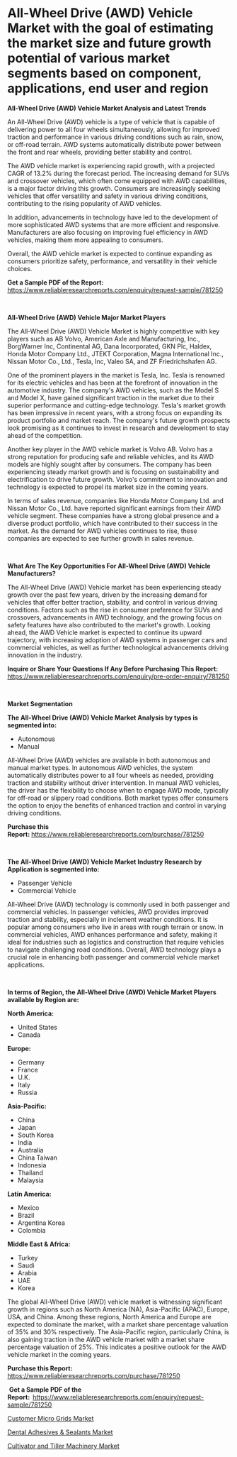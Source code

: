 <p><h1>All-Wheel Drive (AWD) Vehicle Market with the goal of estimating the market size and future growth potential of various market segments based on component, applications, end user and region</h1></p><p><strong>All-Wheel Drive (AWD) Vehicle Market Analysis and Latest Trends</strong></p>
<p><p>An All-Wheel Drive (AWD) vehicle is a type of vehicle that is capable of delivering power to all four wheels simultaneously, allowing for improved traction and performance in various driving conditions such as rain, snow, or off-road terrain. AWD systems automatically distribute power between the front and rear wheels, providing better stability and control.</p><p>The AWD vehicle market is experiencing rapid growth, with a projected CAGR of 13.2% during the forecast period. The increasing demand for SUVs and crossover vehicles, which often come equipped with AWD capabilities, is a major factor driving this growth. Consumers are increasingly seeking vehicles that offer versatility and safety in various driving conditions, contributing to the rising popularity of AWD vehicles.</p><p>In addition, advancements in technology have led to the development of more sophisticated AWD systems that are more efficient and responsive. Manufacturers are also focusing on improving fuel efficiency in AWD vehicles, making them more appealing to consumers.</p><p>Overall, the AWD vehicle market is expected to continue expanding as consumers prioritize safety, performance, and versatility in their vehicle choices.</p></p>
<p><strong>Get a Sample PDF of the Report:&nbsp;</strong> <a href="https://www.reliableresearchreports.com/enquiry/request-sample/781250">https://www.reliableresearchreports.com/enquiry/request-sample/781250</a></p>
<p>&nbsp;</p>
<p><strong>All-Wheel Drive (AWD) Vehicle Major Market Players</strong></p>
<p><p>The All-Wheel Drive (AWD) Vehicle Market is highly competitive with key players such as AB Volvo, American Axle and Manufacturing, Inc., BorgWarner Inc, Continental AG, Dana Incorporated, GKN Plc, Haldex, Honda Motor Company Ltd., JTEKT Corporation, Magna International Inc., Nissan Motor Co., Ltd., Tesla, Inc, Valeo SA, and ZF Friedrichshafen AG.</p><p>One of the prominent players in the market is Tesla, Inc. Tesla is renowned for its electric vehicles and has been at the forefront of innovation in the automotive industry. The company's AWD vehicles, such as the Model S and Model X, have gained significant traction in the market due to their superior performance and cutting-edge technology. Tesla's market growth has been impressive in recent years, with a strong focus on expanding its product portfolio and market reach. The company's future growth prospects look promising as it continues to invest in research and development to stay ahead of the competition.</p><p>Another key player in the AWD vehicle market is Volvo AB. Volvo has a strong reputation for producing safe and reliable vehicles, and its AWD models are highly sought after by consumers. The company has been experiencing steady market growth and is focusing on sustainability and electrification to drive future growth. Volvo's commitment to innovation and technology is expected to propel its market size in the coming years.</p><p>In terms of sales revenue, companies like Honda Motor Company Ltd. and Nissan Motor Co., Ltd. have reported significant earnings from their AWD vehicle segment. These companies have a strong global presence and a diverse product portfolio, which have contributed to their success in the market. As the demand for AWD vehicles continues to rise, these companies are expected to see further growth in sales revenue.</p></p>
<p>&nbsp;</p>
<p><strong>What Are The Key Opportunities For All-Wheel Drive (AWD) Vehicle Manufacturers?</strong></p>
<p><p>The All-Wheel Drive (AWD) Vehicle market has been experiencing steady growth over the past few years, driven by the increasing demand for vehicles that offer better traction, stability, and control in various driving conditions. Factors such as the rise in consumer preference for SUVs and crossovers, advancements in AWD technology, and the growing focus on safety features have also contributed to the market's growth. Looking ahead, the AWD Vehicle market is expected to continue its upward trajectory, with increasing adoption of AWD systems in passenger cars and commercial vehicles, as well as further technological advancements driving innovation in the industry.</p></p>
<p><strong>Inquire or Share Your Questions If Any Before Purchasing This Report:</strong> <a href="https://www.reliableresearchreports.com/enquiry/pre-order-enquiry/781250">https://www.reliableresearchreports.com/enquiry/pre-order-enquiry/781250</a></p>
<p>&nbsp;</p>
<p><strong>Market Segmentation</strong></p>
<p><strong>The All-Wheel Drive (AWD) Vehicle Market Analysis by types is segmented into:</strong></p>
<p><ul><li>Autonomous</li><li>Manual</li></ul></p>
<p><p>All-Wheel Drive (AWD) vehicles are available in both autonomous and manual market types. In autonomous AWD vehicles, the system automatically distributes power to all four wheels as needed, providing traction and stability without driver intervention. In manual AWD vehicles, the driver has the flexibility to choose when to engage AWD mode, typically for off-road or slippery road conditions. Both market types offer consumers the option to enjoy the benefits of enhanced traction and control in varying driving conditions.</p></p>
<p><strong>Purchase this Report:&nbsp;</strong><a href="https://www.reliableresearchreports.com/purchase/781250">https://www.reliableresearchreports.com/purchase/781250</a></p>
<p>&nbsp;</p>
<p><strong>The All-Wheel Drive (AWD) Vehicle Market Industry Research by Application is segmented into:</strong></p>
<p><ul><li>Passenger Vehicle</li><li>Commercial Vehicle</li></ul></p>
<p><p>All-Wheel Drive (AWD) technology is commonly used in both passenger and commercial vehicles. In passenger vehicles, AWD provides improved traction and stability, especially in inclement weather conditions. It is popular among consumers who live in areas with rough terrain or snow. In commercial vehicles, AWD enhances performance and safety, making it ideal for industries such as logistics and construction that require vehicles to navigate challenging road conditions. Overall, AWD technology plays a crucial role in enhancing both passenger and commercial vehicle market applications.</p></p>
<p>&nbsp;</p>
<p><strong>In terms of Region, the All-Wheel Drive (AWD) Vehicle Market Players available by Region are:</strong></p>
<p>
    <p> <strong> North America: </strong>
        <ul>
            <li>United States</li>
            <li>Canada</li>
        </ul>
        </p> 
    <p> <strong> Europe: </strong>
        <ul>
            <li>Germany</li>
            <li>France</li>
            <li>U.K.</li>
            <li>Italy</li>
            <li>Russia</li>
        </ul>
        </p> 
    <p> <strong> Asia-Pacific: </strong>
        <ul>
            <li>China</li>
            <li>Japan</li>
            <li>South Korea</li>
            <li>India</li>
            <li>Australia</li>
            <li>China Taiwan</li>
            <li>Indonesia</li>
            <li>Thailand</li>
            <li>Malaysia</li>
        </ul>
        </p> 
    <p> <strong> Latin America: </strong>
        <ul>
            <li>Mexico</li>
            <li>Brazil</li>
            <li>Argentina Korea</li>
            <li>Colombia</li>
        </ul>
        </p> 
    <p> <strong> Middle East & Africa: </strong>
        <ul>
            <li>Turkey</li>
            <li>Saudi</li>
            <li>Arabia</li>
            <li>UAE</li>
            <li>Korea</li>
        </ul>
    </p>
    </p>
<p><p>The global All-Wheel Drive (AWD) vehicle market is witnessing significant growth in regions such as North America (NA), Asia-Pacific (APAC), Europe, USA, and China. Among these regions, North America and Europe are expected to dominate the market, with a market share percentage valuation of 35% and 30% respectively. The Asia-Pacific region, particularly China, is also gaining traction in the AWD vehicle market with a market share percentage valuation of 25%. This indicates a positive outlook for the AWD vehicle market in the coming years.</p></p>
<p><strong>Purchase this Report: </strong><a href="https://www.reliableresearchreports.com/purchase/781250">https://www.reliableresearchreports.com/purchase/781250</a></p>
<p>&nbsp;<strong>Get a Sample PDF of the Report:&nbsp;&nbsp;</strong><a href="https://www.reliableresearchreports.com/enquiry/request-sample/781250">https://www.reliableresearchreports.com/enquiry/request-sample/781250</a></p>
<p><strong></strong></p>
<p><p><a href="https://view.publitas.com/reportprime-1/customer-micro-grids-market-research-report-unlocks-analysis-on-the-market-financial-status-market-size-and-market-revenue-upto-2030/">Customer Micro Grids Market</a></p><p><a href="https://view.publitas.com/reportprime-1/dental-adhesives-sealants-market-challenges-opportunities-and-growth-drivers-and-major-market-players-forecasted-for-period-from-2023-2030/">Dental Adhesives & Sealants Market</a></p><p><a href="https://view.publitas.com/reportprime-1/cultivator-and-tiller-machinery-market-dynamics-2023-2030-also-about-its-market-trends-projections-and-opportunities/">Cultivator and Tiller Machinery Market</a></p></p>